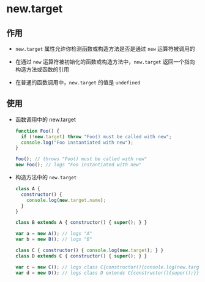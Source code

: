 # new​.target

## 作用

+ `new.target` 属性允许你检测函数或构造方法是否是通过 `new` 运算符被调用的

+ 在通过 `new` 运算符被初始化的函数或构造方法中，`new.target` 返回一个指向构造方法或函数的引用

+ 在普通的函数调用中，`new.target` 的值是 `undefined`

## 使用

+ 函数调用中的 new\.target

    ```js
    function Foo() {
      if (!new.target) throw "Foo() must be called with new";
      console.log("Foo instantiated with new");
    }

    Foo(); // throws "Foo() must be called with new"
    new Foo(); // logs "Foo instantiated with new"
    ```

+ 构造方法中的 `new.target`

    ```js
    class A {
      constructor() {
        console.log(new.target.name);
      }
    }

    class B extends A { constructor() { super(); } }

    var a = new A(); // logs "A"
    var b = new B(); // logs "B"

    class C { constructor() { console.log(new.target); } }
    class D extends C { constructor() { super(); } }

    var c = new C(); // logs class C{constructor(){console.log(new.target);}}
    var d = new D(); // logs class D extends C{constructor(){super();}}
    ```
